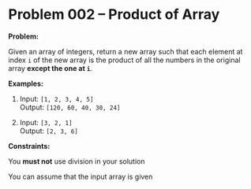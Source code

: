 # Problem 002 – Product of Array

**Problem:**

Given an array of integers, return a new array such that each element at index `i` of the new array is the product of all the numbers in the original array **except the one at `i`**.

**Examples:**

1. Input: `[1, 2, 3, 4, 5]`  
  Output: `[120, 60, 40, 30, 24]`

2. Input: `[3, 2, 1]`  
  Output: `[2, 3, 6]`

**Constraints:**

You **must not** use division in your solution

You can assume that the input array is given

